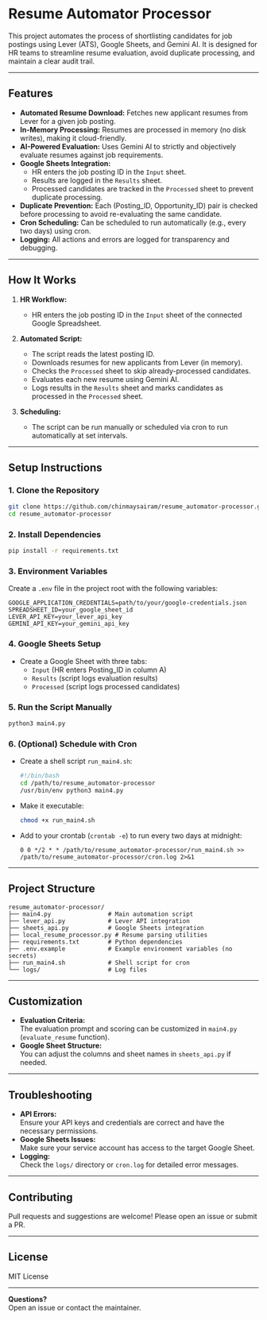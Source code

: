 # Resume Automator Processor

This project automates the process of shortlisting candidates for job postings using Lever (ATS), Google Sheets, and Gemini AI. It is designed for HR teams to streamline resume evaluation, avoid duplicate processing, and maintain a clear audit trail.

---

## Features

- **Automated Resume Download:** Fetches new applicant resumes from Lever for a given job posting.
- **In-Memory Processing:** Resumes are processed in memory (no disk writes), making it cloud-friendly.
- **AI-Powered Evaluation:** Uses Gemini AI to strictly and objectively evaluate resumes against job requirements.
- **Google Sheets Integration:** 
  - HR enters the job posting ID in the `Input` sheet.
  - Results are logged in the `Results` sheet.
  - Processed candidates are tracked in the `Processed` sheet to prevent duplicate processing.
- **Duplicate Prevention:** Each (Posting_ID, Opportunity_ID) pair is checked before processing to avoid re-evaluating the same candidate.
- **Cron Scheduling:** Can be scheduled to run automatically (e.g., every two days) using cron.
- **Logging:** All actions and errors are logged for transparency and debugging.

---

## How It Works

1. **HR Workflow:**
   - HR enters the job posting ID in the `Input` sheet of the connected Google Spreadsheet.

2. **Automated Script:**
   - The script reads the latest posting ID.
   - Downloads resumes for new applicants from Lever (in memory).
   - Checks the `Processed` sheet to skip already-processed candidates.
   - Evaluates each new resume using Gemini AI.
   - Logs results in the `Results` sheet and marks candidates as processed in the `Processed` sheet.

3. **Scheduling:**
   - The script can be run manually or scheduled via cron to run automatically at set intervals.

---

## Setup Instructions

### 1. Clone the Repository
```sh
git clone https://github.com/chinmaysairam/resume_automator-processor.git
cd resume_automator-processor
```

### 2. Install Dependencies
```sh
pip install -r requirements.txt
```

### 3. Environment Variables
Create a `.env` file in the project root with the following variables:
```
GOOGLE_APPLICATION_CREDENTIALS=path/to/your/google-credentials.json
SPREADSHEET_ID=your_google_sheet_id
LEVER_API_KEY=your_lever_api_key
GEMINI_API_KEY=your_gemini_api_key
```

### 4. Google Sheets Setup
- Create a Google Sheet with three tabs:
  - `Input` (HR enters Posting_ID in column A)
  - `Results` (script logs evaluation results)
  - `Processed` (script logs processed candidates)

### 5. Run the Script Manually
```sh
python3 main4.py
```

### 6. (Optional) Schedule with Cron
- Create a shell script `run_main4.sh`:
  ```sh
  #!/bin/bash
  cd /path/to/resume_automator-processor
  /usr/bin/env python3 main4.py
  ```
- Make it executable:
  ```sh
  chmod +x run_main4.sh
  ```
- Add to your crontab (`crontab -e`) to run every two days at midnight:
  ```
  0 0 */2 * * /path/to/resume_automator-processor/run_main4.sh >> /path/to/resume_automator-processor/cron.log 2>&1
  ```

---

## Project Structure

```
resume_automator-processor/
├── main4.py                # Main automation script
├── lever_api.py            # Lever API integration
├── sheets_api.py           # Google Sheets integration
├── local_resume_processor.py # Resume parsing utilities
├── requirements.txt        # Python dependencies
├── .env.example            # Example environment variables (no secrets)
├── run_main4.sh            # Shell script for cron
└── logs/                   # Log files
```

---

## Customization

- **Evaluation Criteria:**  
  The evaluation prompt and scoring can be customized in `main4.py` (`evaluate_resume` function).
- **Google Sheet Structure:**  
  You can adjust the columns and sheet names in `sheets_api.py` if needed.

---

## Troubleshooting

- **API Errors:**  
  Ensure your API keys and credentials are correct and have the necessary permissions.
- **Google Sheets Issues:**  
  Make sure your service account has access to the target Google Sheet.
- **Logging:**  
  Check the `logs/` directory or `cron.log` for detailed error messages.

---

## Contributing

Pull requests and suggestions are welcome! Please open an issue or submit a PR.

---

## License

MIT License

---

**Questions?**  
Open an issue or contact the maintainer.

